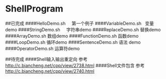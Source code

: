 # ShellProgram

##已完成
####HelloDemo.sh	      第一个例子
####VariableDemo.sh	    变量demo 
####StringDemo.sh	      字符串demo
####ReplaceDemo.sh	    替换demo
####ArrayDemo.sh	      数组demo
####FunctionDemo.sh	    函数demo
####LoopDemo.sh	        循环demo
####SentenceDemo.sh	    语法 demo
####OperatorDemo.sh	    运算符demo

##待完成
####Shell输入输出重定向   参考 http://c.biancheng.net/cpp/view/2738.html
####Shell文件包含         参考 http://c.biancheng.net/cpp/view/2740.html
